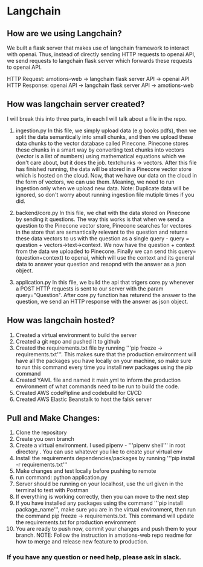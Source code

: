 # Langchain

## How are we using Langchain?
We built a flask server that makes use of langchain framework to interact with openai. Thus, instead of directly sending HTTP requests
to openai API, we send requests to langchain flask server which forwards these requests to openai API. 

HTTP Request: amotions-web -> langchain flask server API -> openai API
<br />
HTTP Response: openai API -> langchain flask server API -> amotions-web

## How was langchain server created?
I will break this into three parts, in each I will talk about a file in the repo.

1. ingestion.py
In this file, we simply upload data (e.g books pdfs), then we split the data semantically into small chunks, and then we upload these data chunks to the vector database called Pinecone. Pinecone stores these chunks in a smart way by converting text chunks into vectors (vector is a list of numbers) using mathematical equations which we don't care about, but it does the job. textchunks -> vectors. After this file has finished running, the data will be stored in a Pinecone vector store which is hosted on the cloud. Now, that we have our data on the cloud in the form of vectors, we can use them. Meaning, we need to run ingestion only when we upload new data. Note: Duplicate data will be ignored, so don't worry about running ingestion file mutiple times if you did.

2. backend/core.py
In this file, we chat with the data stored on Pinecone by sending it questions. The way this works is that when we send a question to the Pinecone vector store, Pinecone searches for vectores in the store that are semantically relevant to the question and returns these data vectors to us with the question as a single query - query = question + vectors->text->context. We now have the question + context from the data we uploaded to Pinecone. Finally we can send this query=(question+context) to openai, which will use the context and its general data to answer your question and resopnd with the answer as a json object.

3. application.py
In this file, we build the api that trigers core.py whenever a POST HTTP requests is sent to our server with the param query="Question". After core.py function has returend the answer to the question, we send an HTTP response with the answer as json object.

## How was langchain hosted?
1. Created a virtual environment to build the server
2. Created a git repo and pushed it to github
3. Created the requirements.txt file by running '''pip freeze -> requirements.txt'''. This makes sure that the production environment will have all the packages you have locally on your machine, so make sure to run this command every time you install new packages using the pip command 
4. Created YAML file and named it main.yml to inform the production environment of what commands need to be run to build the code.
5. Created AWS codePipline and codebuild for CI/CD
6. Created AWS Elastic Beanstalk to host the falsk server

## Pull and Make Changes:
1. Clone the repository 
2. Create you own branch
3. Create a virtual environment. I used pipenv - '''pipenv shell''' in root directory . You can use whatever you like to create your virtual env
4. Install the requirements dependencies/packages by running '''pip install -r requirements.txt'''
5. Make changes and test locally before pushing to remote
6. run command: python application.py
7. Server should be running on your localhost, use the url given in the terminal to test with Postman
8. If everything is working correctly, then you can move to the next step
9. If you have installed any packages using the command '''pip install package_name''', make sure you are in the virtual environment, then run the command pip freeze -> requirements.txt. This command will update the requirements.txt for production environment
10. You are ready to push now, commit your changes and push them to your branch. NOTE: Follow the instruction in amotions-web repo readme for how to merge and release new feature to production.

### If you have any question or need help, please ask in slack.
